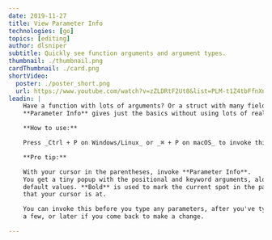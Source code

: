 ```yaml
---
date: 2019-11-27
title: View Parameter Info
technologies: [go]
topics: [editing]
author: dlsniper
subtitle: Quickly see function arguments and argument types.
thumbnail: ./thumbnail.png
cardThumbnail: ./card.png
shortVideo:
  poster: ./poster_short.png
  url: https://www.youtube.com/watch?v=zZLDRtF2Ut8&list=PLM-t1Z4tbFfnXnghmtk6WVz10_pivOw25&index=23&t=0s
leadin: |
    Have a function with lots of arguments? Or a struct with many fields?
    **Parameter Info** gives just the basics without using lots of real estate.

    **How to use:**

    Press _Ctrl + P on Windows/Linux_ or _⌘ + P on macOS_ to invoke this feature.

    **Pro tip:**

    With your cursor in the parentheses, invoke **Parameter Info**.
    You get a tiny popup with the positional and keyword arguments, along with any
    default values. **Bold** is used to mark the current spot in the parameter list
    that your cursor is at.

    You can invoke this before you type any parameters, after you've typed
    a few, or later if you come back to make a change.

---
```


